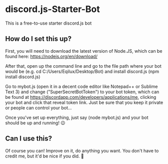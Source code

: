 # discord.js-Starter-Bot
This is a free-to-use starter discord.js bot

## How do I set this up?
First, you will need to download the latest version of Node.JS, which can be found here: https://nodejs.org/en/download/

After that, open up the command line and go to the file path where your bot would be (e.g. cd C:/Users/Eqilux/Desktop/Bot) and install discord.js (npm install discord.js)

Go to mybot.js (open it in a decent code editor like Notepad++ or Sublime Text 3) and change ("SuperSecretBotToken") to your bot token, which can be found at https://discordapp.com/developers/applications/me, clicking your bot and click that reveal token link. Just be sure that you keep it private or people can control your bot...

Once you've set up everything, just say (node mybot.js) and your bot should be up and running! 😉

## Can I use this?
Of course you can! Improve on it, do anything you want. You don't have to credit me, but it'd be nice if you did. 🙂
